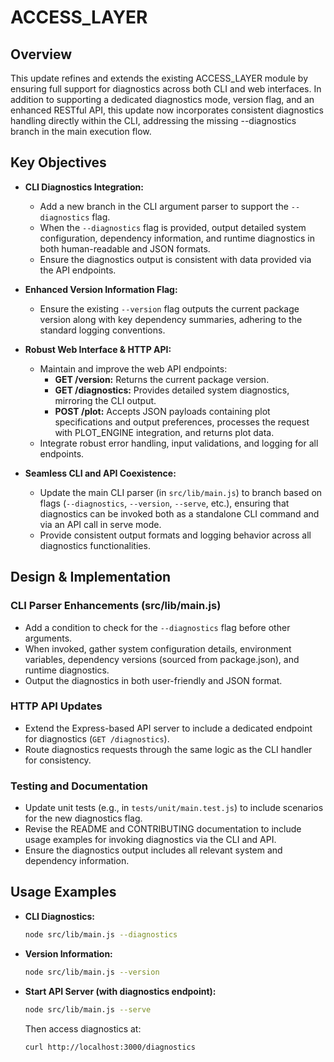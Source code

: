 # ACCESS_LAYER

## Overview
This update refines and extends the existing ACCESS_LAYER module by ensuring full support for diagnostics across both CLI and web interfaces. In addition to supporting a dedicated diagnostics mode, version flag, and an enhanced RESTful API, this update now incorporates consistent diagnostics handling directly within the CLI, addressing the missing --diagnostics branch in the main execution flow.

## Key Objectives
- **CLI Diagnostics Integration:**
  - Add a new branch in the CLI argument parser to support the `--diagnostics` flag.
  - When the `--diagnostics` flag is provided, output detailed system configuration, dependency information, and runtime diagnostics in both human-readable and JSON formats.
  - Ensure the diagnostics output is consistent with data provided via the API endpoints.

- **Enhanced Version Information Flag:**
  - Ensure the existing `--version` flag outputs the current package version along with key dependency summaries, adhering to the standard logging conventions.

- **Robust Web Interface & HTTP API:**
  - Maintain and improve the web API endpoints:
    - **GET /version:** Returns the current package version.
    - **GET /diagnostics:** Provides detailed system diagnostics, mirroring the CLI output.
    - **POST /plot:** Accepts JSON payloads containing plot specifications and output preferences, processes the request with PLOT_ENGINE integration, and returns plot data.
  - Integrate robust error handling, input validations, and logging for all endpoints.

- **Seamless CLI and API Coexistence:**
  - Update the main CLI parser (in `src/lib/main.js`) to branch based on flags (`--diagnostics`, `--version`, `--serve`, etc.), ensuring that diagnostics can be invoked both as a standalone CLI command and via an API call in serve mode.
  - Provide consistent output formats and logging behavior across all diagnostics functionalities.

## Design & Implementation
### CLI Parser Enhancements (src/lib/main.js)
- Add a condition to check for the `--diagnostics` flag before other arguments.
- When invoked, gather system configuration details, environment variables, dependency versions (sourced from package.json), and runtime diagnostics.
- Output the diagnostics in both user-friendly and JSON format.

### HTTP API Updates
- Extend the Express-based API server to include a dedicated endpoint for diagnostics (`GET /diagnostics`).
- Route diagnostics requests through the same logic as the CLI handler for consistency.

### Testing and Documentation
- Update unit tests (e.g., in `tests/unit/main.test.js`) to include scenarios for the new diagnostics flag.
- Revise the README and CONTRIBUTING documentation to include usage examples for invoking diagnostics via the CLI and API.
- Ensure the diagnostics output includes all relevant system and dependency information.

## Usage Examples
- **CLI Diagnostics:**
  ```bash
  node src/lib/main.js --diagnostics
  ```

- **Version Information:**
  ```bash
  node src/lib/main.js --version
  ```

- **Start API Server (with diagnostics endpoint):**
  ```bash
  node src/lib/main.js --serve
  ```
  Then access diagnostics at:
  ```bash
  curl http://localhost:3000/diagnostics
  ```
